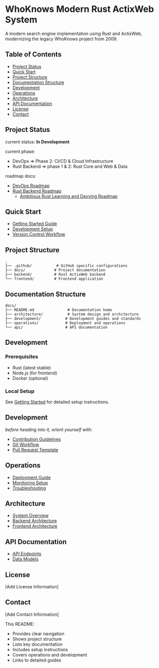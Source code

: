 # WhoKnows Modern Rust ActixWeb System

A modern search engine implementation using Rust and ActixWeb, modernizing the legacy WhoKnows project from 2009.

## Table of Contents

- [Project Status](#project-status)
- [Quick Start](#quick-start)
- [Project Structure](#project-structure)
- [Documentation Structure](#documentation-structure)
- [Development](#development)
- [Operations](#operations)
- [Architecture](#architecture)
- [API Documentation](#api-documentation)
- [License](#license)
- [Contact](#contact)

## Project Status

current status: **In Development**

current phase:

- DevOps => Phase 2: CI/CD & Cloud Infrastructure
- Rust Backend => phase 1 & 2: Rust Core and Web & Data

roadmap docs:

- [DevOps Roadmap](docs/development/roadmap.DevOps.md)
- [Rust Backend Roadmap](docs/development/roadmap.Rust_Devving.md)
  - [Ambitious Rust Learning and Devving Roadmap](docs/development/roadmap.Rust_Devving.ambitious.md)

## Quick Start

- [Getting Started Guide](docs/Getting-Started.md)
- [Development Setup](docs/development/setup.md)
- [Version Control Workflow](docs/VCS/VCS-Git-flow.md)

## Project Structure

```
.
├── .github/           # GitHub specific configurations
├── docs/             # Project documentation
├── backend/          # Rust ActixWeb backend
└── frontend/         # Frontend application
```

## Documentation Structure

```
docs/
├── README.md               # Documentation home
├── architecture/           # System design and architecture
├── development/           # Development guides and standards
├── operations/            # Deployment and operations
└── api/                   # API documentation
```

## Development

### Prerequisites

- Rust (latest stable)
- Node.js (for frontend)
- Docker (optional)

### Local Setup

See [Getting Started](docs/Getting-Started.md) for detailed setup instructions.

## Development

_before heading into it, orient yourself with:_

- [Contribution Guidelines](docs/development/contributing.md)
- [Git Workflow](docs/VCS/VCS-Git-flow.md)
- [Pull Request Template](.github/templates/PULL_REQUEST_TEMPLATE.md)

## Operations

- [Deployment Guide](docs/operations/deployment.md)
- [Monitoring Setup](docs/devops-docs/monitoring/setup.md)
- [Troubleshooting](docs/operations/troubleshooting.md)

## Architecture

- [System Overview](docs/architecture/overview.md)
- [Backend Architecture](docs/architecture/backend.md)
- [Frontend Architecture](docs/architecture/frontend.md)

## API Documentation

- [API Endpoints](docs/api/endpoints.md)
- [Data Models](docs/api/schemas.md)

## License

[Add License Information]

## Contact

[Add Contact Information]

This README:

- Provides clear navigation
- Shows project structure
- Lists key documentation
- Includes setup instructions
- Covers operations and development
- Links to detailed guides
